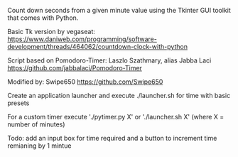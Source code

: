 Count down seconds from a given minute value
using the Tkinter GUI toolkit that comes with Python.

Basic Tk version by vegaseat:
https://www.daniweb.com/programming/software-development/threads/464062/countdown-clock-with-python

Script based on Pomodoro-Timer:
Laszlo Szathmary, alias Jabba Laci https://github.com/jabbalaci/Pomodoro-Timer

Modified by: Swipe650 https://github.com/Swipe650

Create an application launcher and execute ./launcher.sh for time with basic presets

For a custom timer execute './pytimer.py X' or './launcher.sh X' (where X = number of minutes)

Todo: add an input box for time required and a button to increment time remianing by 1 mintue 

